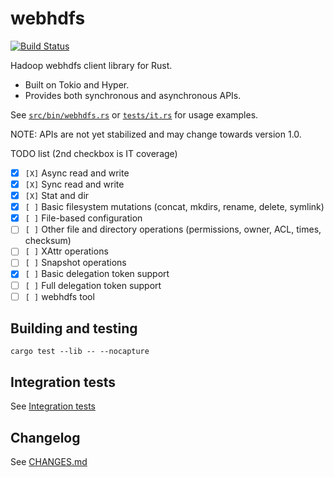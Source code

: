 # webhdfs

[![Build Status](https://travis-ci.org/vvvy/webhdfs-rs.svg?branch=master)](https://travis-ci.org/vvvy/webhdfs-rs)

Hadoop webhdfs client library for Rust.

* Built on Tokio and Hyper. 
* Provides both synchronous and asynchronous APIs.

See  [`src/bin/webhdfs.rs`](src/bin/webhdfs.rs) or [`tests/it.rs`](tests/it.rs) for usage examples.

NOTE: APIs are not yet stabilized and may change towards version 1.0.

TODO list (2nd checkbox is IT coverage)

- [X] `[X]` Async read and write
- [X] `[X]` Sync read and write
- [X] `[X]` Stat and dir
- [X] `[ ]` Basic filesystem mutations (concat, mkdirs, rename, delete, symlink)
- [X] `[ ]` File-based configuration
- [ ] `[ ]` Other file and directory operations (permissions, owner, ACL, times, checksum)
- [ ] `[ ]` XAttr operations
- [ ] `[ ]` Snapshot operations
- [X] `[ ]` Basic delegation token support
- [ ] `[ ]` Full delegation token support
- [ ] `[ ]` webhdfs tool

## Building and testing

```
cargo test --lib -- --nocapture
```

## Integration tests

See [Integration tests](INTEGRATION-TESTS.md)

## Changelog

See [CHANGES.md](CHANGES.md)
